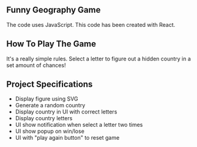 ## Funny Geography Game

The code uses JavaScript. This code has been created with React. 
## How To Play The Game

It's a really simple rules. Select a letter to figure out a hidden country in a set amount of chances!

## Project Specifications

- Display figure using SVG
- Generate a random country
- Display country in UI with correct letters
- Display country letters
- UI show notification when select a letter two times
- UI show popup on win/lose
- UI with "play again button" to reset game